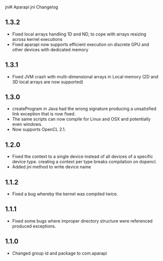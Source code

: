 jni# Aparapi jni Changelog

## 1.3.2

* Fixed local arrays handling 1D and ND, to cope with arrays resizing across kernel executions
* Fixed aparapi now supports efficient execution on discrete GPU and other devices with dedicated memory

## 1.3.1

* Fixed JVM crash with multi-dimensional arrays in Local memory (2D and 3D local arrays are now supported)

## 1.3.0

* createProgram in Java had the wrong signature producing a unsatisfied link exception that is now fixed.
* The same scripts can now compile for Linux and OSX and potentially even windows.
* Now supports OpenCL 2.1.

## 1.2.0

* Fixed the context to a single device instead of all devices of a specific device type. creating a context per type breaks compilation on dopencl.
* Added jni method to write device name

## 1.1.2

* Fixed a bug whereby the kernel was compiled twice.

## 1.1.1

* Fixed some bugs where improper directory structure were referenced produced exceptions.

## 1.1.0

* Changed group id and package to com.aparapi
